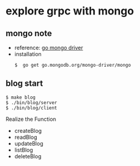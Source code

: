 # explore grpc with mongo

## mongo note
- reference: [go mongo driver](https://github.com/mongodb/mongo-go-driver)
- installation
  ```shell
  $  go get go.mongodb.org/mongo-driver/mongo
  ```
  


## blog start
```shell
$ make blog
$ ./bin/blog/server
$ ./bin/blog/client
```

Realize the Function
- createBlog
- readBlog
- updateBlog
- listBlog
- deleteBlog


